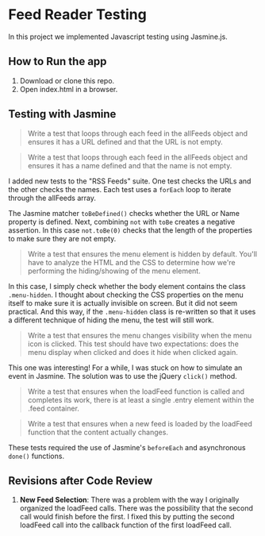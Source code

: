# Feed Reader Testing

In this project we implemented Javascript testing using Jasmine.js.

## How to Run the app
1. Download or clone this repo.
2. Open index.html in a browser.

## Testing with Jasmine

> Write a test that loops through each feed in the allFeeds object and ensures it has a URL defined and that the URL is not empty.

> Write a test that loops through each feed in the allFeeds object and ensures it has a name defined and that the name is not empty.

I added new tests to the "RSS Feeds" suite. One test checks the URLs and the other checks the names. Each test uses a `forEach` loop to iterate through the allFeeds array.

The Jasmine matcher `toBeDefined()` checks whether the URL or Name property is defined. Next, combining `not` with `toBe` creates a negative assertion. In this case `not.toBe(0)` checks that the length of the properties to make sure they are not empty.

> Write a test that ensures the menu element is hidden by default. You'll have to analyze the HTML and the CSS to determine how we're performing the hiding/showing of the menu element.

In this case, I simply check whether the body element contains the class `.menu-hidden`. I thought about checking the CSS properties on the menu itself to make sure it is actually invisible on screen. But it did not seem practical. And this way, if the `.menu-hidden` class is re-written so that it uses a different technique of hiding the menu, the test will still work.

> Write a test that ensures the menu changes visibility when the menu icon is clicked. This test should have two expectations: does the menu display when clicked and does it hide when clicked again.

This one was interesting! For a while, I was stuck on how to simulate an event in Jasmine. The solution was to use the jQuery `click()` method.

> Write a test that ensures when the loadFeed function is called and completes its work, there is at least a single .entry element within the .feed container.

> Write a test that ensures when a new feed is loaded by the loadFeed function that the content actually changes.

These tests required the use of Jasmine's `beforeEach` and asynchronous `done()` functions.

## Revisions after Code Review

1. **New Feed Selection**: There was a problem with the way I originally organized the loadFeed calls. There was the possibility that the second call would finish before the first. I fixed this by putting the second loadFeed call into the callback function of the first loadFeed call.
